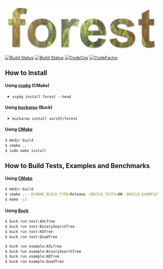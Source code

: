 ![forest](forest.png)

[![Build Status](https://ci.appveyor.com/api/projects/status/8e5jutnq0a8b458f/branch/master?svg=true)](https://ci.appveyor.com/project/xorz57/forest/branch/master)
[![Build Status](https://travis-ci.org/xorz57/forest.svg?branch=master)](https://travis-ci.org/xorz57/forest)
[![CodeCov](https://codecov.io/gh/xorz57/forest/branch/master/graph/badge.svg)](https://codecov.io/gh/xorz57/forest)
[![CodeFactor](https://www.codefactor.io/repository/github/xorz57/forest/badge/master)](https://www.codefactor.io/repository/github/xorz57/forest/overview/master)

## How to Install

#### Using [vcpkg](https://github.com/Microsoft/vcpkg) (CMake)
- `vcpkg install forest --head`

#### Using [buckaroo](https://github.com/LoopPerfect/buckaroo) (Buck)
- `buckaroo install xorz57/forest`

#### Using [CMake](https://cmake.org/)

```sh
$ mkdir build
$ cmake ..
$ sudo make install
```

## How to Build Tests, Examples and Benchmarks

#### Using [CMake](https://cmake.org/)

```sh
$ mkdir build
$ cmake .. -DCMAKE_BUILD_TYPE=Release -DBUILD_TESTS=ON -DBUILD_EXAMPLES=ON -DBUILD_BENCHMARKS=ON
$ make -j2
```

#### Using [Buck](https://buckbuild.com/)

```sh
$ buck run test:AVLTree
$ buck run test:BinarySearchTree
$ buck run test:KDTree
$ buck run test:QuadTree
```

```sh
$ buck run example:AVLTree
$ buck run example:BinarySearchTree
$ buck run example:KDTree
$ buck run example:QuadTree
```